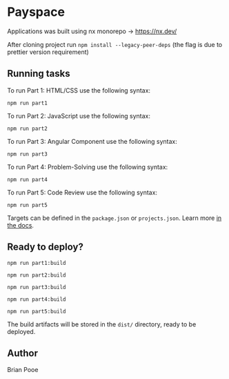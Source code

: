 # Payspace

Applications was built using nx monorepo -> https://nx.dev/

After cloning project run `npm install --legacy-peer-deps` (the flag is due to prettier version requirement)

## Running tasks

To run Part 1: HTML/CSS use the following syntax:

`
npm run part1
`

To run Part 2: JavaScript use the following syntax:

`
npm run part2
`

To run Part 3: Angular Component use the following syntax:

`
npm run part3
`

To run Part 4: Problem-Solving use the following syntax:

`
npm run part4
`

To run Part 5: Code Review use the following syntax:

`
npm run part5
`

Targets can be defined in the `package.json` or `projects.json`. Learn more [in the docs](https://nx.dev/core-features/run-tasks).

## Ready to deploy?

`npm run part1:build`

`npm run part2:build`

`npm run part3:build`

`npm run part4:build`

`npm run part5:build`

The build artifacts will be stored in the `dist/` directory, ready to be deployed.

## Author

Brian Pooe
